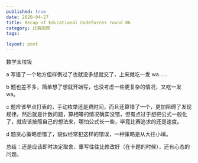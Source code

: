 ```yaml
---
published: true
date: 2020-04-27
title: Recap of Educational Codeforces round 86
category: 比赛回顾
tags:

layout: post
---
```

数学太垃圾


a 写错了一个地方但样例过了也就没多想就交了，上来就吃一发 wa……

b 题也差不多，简单想了想就开始写，也没考虑一些更复杂的情况，又吃一发 wa。

c 题应该早点打表的，手动枚举还是费时间，而且还算错了一个，更加阻碍了发现规律。然后就是计数问题，算相等的情况确实没错，但有点过于想把公式一般化了，就应该按照自己的想法来，哪怕公式长一些，毕竟比赛追求的还是速度。

d 题贪心策略想错了，貌似经常犯这样的错误，一种策略是从大往小填。

总结：还是应该即时决定取舍，重写往往比修改好（在卡题的时候），还有心态的问题。
